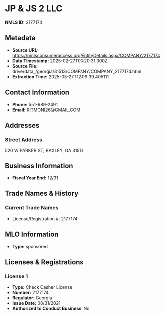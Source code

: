 # JP & JS 2 LLC

**NMLS ID:** 2177174

## Metadata
- **Source URL:** https://nmlsconsumeraccess.org/EntityDetails.aspx/COMPANY/2177174
- **Data Timestamp:** 2025-02-27T03:20:31.300Z
- **Source File:** drive/data_/georgia/31513/COMPANY/COMPANY_2177174.html
- **Extraction Time:** 2025-05-27T12:09:39.405111

## Contact Information
- **Phone:** 551-689-2491
- **Email:** RITMONI26@GMAIL.COM

## Addresses
### Street Address
520 W PARKER ST; BAXLEY, GA 31513

## Business Information
- **Fiscal Year End:** 12/31

## Trade Names & History
### Current Trade Names
- License/Registration #: 2177174

## MLO Information
- **Type:** sponsored

## Licenses & Registrations

### License 1
- **Type:** Check Casher License
- **Number:** 2177174
- **Regulator:** Georgia
- **Issue Date:** 08/31/2021
- **Authorized to Conduct Business:** No
